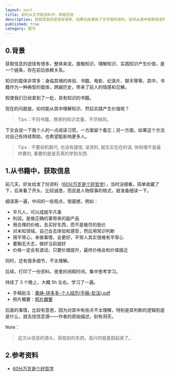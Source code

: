 ```yaml
---
layout: post
title: 如何从文字版资料中，获取信息
description: 获取信息的途径有很多，如果已经拿到了文字版的资料，如何从其中获取信息呢，如何让有用的知识发挥出有用的价值？
published: true
category: 图书
---
```



## 0.背景

获取信息的途径有很多，整体来说，接触知识、理解知识、实践知识产生价值，是一个链条，存在前后依赖关系。

知识的载体非常多：身临其境的体验、书籍、电影、纪录片、聊天等等，其中，书籍作为一种典型的载体，跨越历史，带来了前人的情感和见解。

假使我们已经拿到了一批，具有知识的书籍。

现在的问题是，如何能从其中理解知识、然后实践产生价值呢？

> Tips：不同书籍，携带的知识含量，不尽相同。

下文会说一下我个人的一点阅读习惯，一方面留个备忘；另一方面，如果这个方法对自己有持续帮助，也希望能影响更多人。

> Tips：不要投机取巧, 也没有捷径, 读资料, 就实实在在的读, 快和慢不是最终要的, 重要的是是否真的学到东西.

## 1.从书籍中，获取信息

前几天，好友给发了份资料（[60分万岁是个好哲学](/tech-history-huangzheng-60-is-good/)），当时没细看，简单收藏了下，后来看了开头，比较诚恳，而且是人物叙事的格式，就准备细读一下。

细读第一遍，中间的一些观点，很震撼，例如：

* 平凡人，可以成就平凡事
* 利润，是做正确的事带来的副产品
* 用合理的价格，去买好东西，而不是极尽的低价
* 对未知领域，自己会去体验和感受，然后用常识判断
* 用平常心，来做事情，会更好，平常人其实很难有平常心
* 要胸无大志，做好当前就好
* 价格一定会有波动，只要价值提升，最终价格会和价值接近

同时，还有很多细节，不太理解。

后续，打印了一份资料，夜里的闲暇时间，集中思考学习。

持续了 3 个晚上，大概 5h 左右，学习了一遍。

* 手稿批注：[黄峥-拼多多-个人经历(手稿-批注).pdf](/download/book-series/黄峥-拼多多-个人经历(手稿-批注).pdf)
* 照片概要：[照片概要](/images/book-series/WechatIMG790.jpeg)

后面的事情，比较有意思，因为对其中有些点不太理解，特别是其判断的逻辑到底是什么，就去找信息源——作者的原始描述，别有洞天。

Note：

> 这次从信息的源头，获取到的东西，高兴的就差跳起来了。

## 2.参考资料

* [60分万岁是个好哲学](/2019-03-09-tech-history-huangzheng-60-is-good/)

